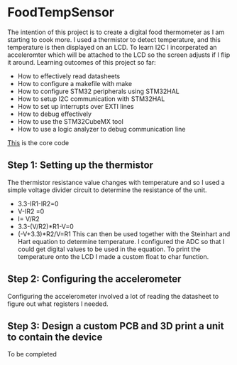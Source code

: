 # FoodTempSensor

The intention of this project is to create a digital food thermometer as I am starting to cook more.
I used a thermistor to detect temperature, and this temperature is then displayed on an LCD. 
To learn I2C I incorperated an acceleromter which will be attached to the LCD so the screen adjusts if I flip it around.
Learning outcomes of this project so far:
- How to effectively read datasheets
- How to configure a makefile with make 
- How to configure STM32 peripherals using STM32HAL
- How to setup I2C communication with STM32HAL
- How to set up interrupts over EXTI lines
- How to debug effectively 
- How to use the STM32CubeMX tool
- How to use a logic analyzer to debug communication line
  
[This](https://github.com/PierceMckinnon/FoodTempSensor/tree/master/Core) is the core code
## Step 1: Setting up the thermistor
The thermistor resistance value changes with temperature and so I used a simple voltage divider circuit to determine the resistance of the unit.
- 3.3-IR1-IR2=0
- V-IR2 =0
- I= V/R2
- 3.3-(V/R2)*R1-V=0
- (-V+3.3)*R2/V=R1
This can then be used together with the Steinhart and Hart equation to determine temperature. I configured the ADC so that I could get digital values to be used in the equation.
To print the temperature onto the LCD I made a custom float to char function.

## Step 2: Configuring the accelerometer
Configuring the accelerometer involved a lot of reading the datasheet to figure out what registers I needed.
    
## Step 3: Design a custom PCB and 3D print a unit to contain the device
To be completed 
  
